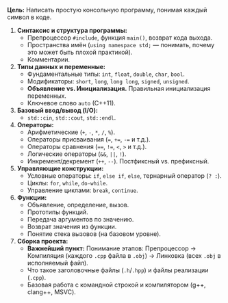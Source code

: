 
**Цель:** Написать простую консольную программу, понимая каждый символ в коде.

1. **Синтаксис и структура программы:**
    - Препроцессор `#include`, функция `main()`, возврат кода выхода.
    - Пространства имён (`using namespace std;` — понимать, почему это может быть плохой практикой).
    - Комментарии.
2. **Типы данных и переменные:**
    - Фундаментальные типы: `int`, `float`, `double`, `char`, `bool`.
    - Модификаторы: `short`, `long`, `long long`, `signed`, `unsigned`.
    - **Объявление vs. Инициализация.** Правильная инициализация переменных.
    - Ключевое слово `auto` (C++11).
3. **Базовый ввод/вывод (I/O):**
    - `std::cin`, `std::cout`, `std::endl`.
4. **Операторы:**
    - Арифметические (`+`, `-`, `*`, `/`, `%`).
    - Операторы присваивания (`=`, `+=`, `-=` и т.д.).
    - Операторы сравнения (`==`, `!=`, `<`, `>` и т.д.).        
    - Логические операторы (`&&`, `||`, `!`).
    - Инкремент/декремент (`++`, `--`). Постфиксный vs. префиксный.
5. **Управляющие конструкции:**
    - Условные операторы: `if`, `else if`, `else`, тернарный оператор (`? :`).
    - Циклы: `for`, `while`, `do-while`.
    - Управление циклами: `break`, `continue`.
6. **Функции:**
    - Объявление, определение, вызов.
    - Прототипы функций.
    - Передача аргументов по значению.
    - Возврат значения из функции.
    - Понятие стека вызовов (на базовом уровне).
7. **Сборка проекта:**
    - **Важнейший пункт:** Понимание этапов: Препроцессор → Компиляция (каждого `.cpp` файла в `.obj`) → Линковка (всех `.obj` в исполняемый файл).
    - Что такое заголовочные файлы (`.h`/`.hpp`) и файлы реализации (`.cpp`).
    - Базовая работа с командной строкой и компилятором (g++, clang++, MSVC).